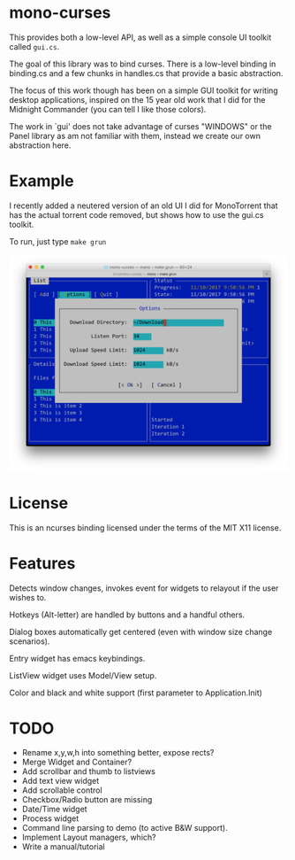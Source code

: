 mono-curses
===========

This provides both a low-level API, as well as a simple console
UI toolkit called `gui.cs`.

The goal of this library was to bind curses.  There is a
low-level binding in binding.cs and a few chunks in handles.cs
that provide a basic abstraction.

The focus of this work though has been on a simple GUI toolkit
for writing desktop applications, inspired on the 15 year old
work that I did for the Midnight Commander (you can tell I
like those colors). 

The work in `gui' does not take advantage of curses "WINDOWS"
or the Panel library as am not familiar with them, instead we
create our own abstraction here. 

Example
=======

I recently added a neutered version of an old UI I did for MonoTorrent
that has the actual torrent code removed, but shows how to use
the gui.cs toolkit.

To run, just type `make grun`

![sample guitest.cs in action](gtestshot.png "Sample GuiTest.cs in action")

License
=======

This is an ncurses binding licensed under the terms of the MIT X11
license.

Features
========

Detects window changes, invokes event for widgets to relayout if
the user wishes to.

Hotkeys (Alt-letter) are handled by buttons and a handful others.

Dialog boxes automatically get centered (even with window size change
scenarios).

Entry widget has emacs keybindings.

ListView widget uses Model/View setup.

Color and black and white support (first parameter to Application.Init)

TODO
====

* Rename x,y,w,h into something better, expose rects?
* Merge Widget and Container?
* Add scrollbar and thumb to listviews
* Add text view widget
* Add scrollable control
* Checkbox/Radio button are missing
* Date/Time widget
* Process widget
* Command line parsing to demo (to active B&W support).
* Implement Layout managers, which?
* Write a manual/tutorial


